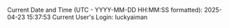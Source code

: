 Current Date and Time (UTC - YYYY-MM-DD HH:MM:SS formatted): 2025-04-23 15:37:53
Current User's Login: luckyaiman
